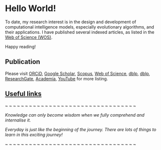 # Hello World!

To date, my research interest is in the design and development of computational intelligence models, especially evolutionary algorithms, and their applications. I have published several indexed articles, as listed in the [Web of Science (WOS)](https://www.webofscience.com/wos/author/rid/O-6251-2014).

Happy reading!


## Publication

Please visit
[ORCiD](http://orcid.org/0000-0003-1748-1544),
[Google Scholar](http://scholar.google.com.my/citations?user=bSb37M8AAAAJ&hl=en),
[Scopus](https://www.scopus.com/authid/detail.uri?authorId=55655843600),
[Web of Science](https://www.webofscience.com/wos/author/rid/O-6251-2014),
[dblp](http://dblp.dagstuhl.de/pers/hd/t/Tan:Choo_Jun),
[dblp](http://dblp2.uni-trier.de/pers/hd/t/Tan:Choo_Jun),
[ResearchGate](https://www.researchgate.net/profile/Choo_Tan2),
[Academia](https://wou-my.academia.edu/ChooJunTan),
[YouTube](https://www.youtube.com/channel/UClZRxIwKOqbYVWntRAPA2xA)
for more listing.



## [Useful links](links)

~ ~ ~ ~ ~ ~ ~ ~ ~ ~ ~ ~ ~ ~ ~ ~ ~ ~ ~ ~ ~ ~ ~ ~ ~ ~ ~ ~ ~ ~ ~ ~ ~ 

_Knowledge can only become wisdom when we fully comprehend and internalise it._

_Everyday is just like the beginning of the journey. There are lots of things to learn in this exciting journey!_

~ ~ ~ ~ ~ ~ ~ ~ ~ ~ ~ ~ ~ ~ ~ ~ ~ ~ ~ ~ ~ ~ ~ ~ ~ ~ ~ ~ ~ ~ ~ ~ ~ 
